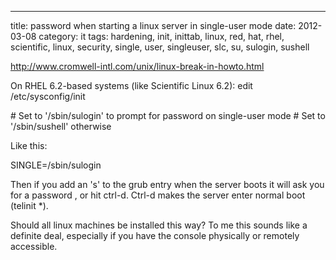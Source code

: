 ---
title: password when starting a linux server in single-user mode
date: 2012-03-08
category: it
tags: hardening, init, inittab, linux, red, hat, rhel, scientific, linux, security, single, user, singleuser, slc, su, sulogin, sushell

http://www.cromwell-intl.com/unix/linux-break-in-howto.html

On RHEL 6.2-based systems (like Scientific Linux 6.2): edit /etc/sysconfig/init

\# Set to '/sbin/sulogin' to prompt for password on single-user mode # Set to '/sbin/sushell' otherwise

Like this:

SINGLE=/sbin/sulogin

Then if you add an 's' to the grub entry when the server boots it will ask you for a password , or hit ctrl-d. Ctrl-d makes the server enter normal boot (telinit \*).

Should all linux machines be installed this way? To me this sounds like a definite deal, especially if you have the console physically or remotely accessible.
